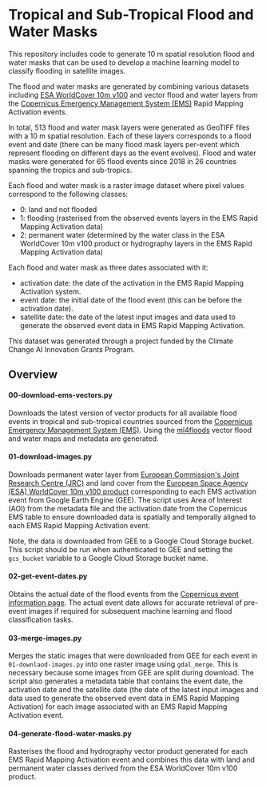 # Tropical and Sub-Tropical Flood and Water Masks

This repository includes code to generate 10 m spatial resolution flood and water masks that can be used to develop a machine learning model to classify flooding in satellite images. 

The flood and water masks are generated by combining various datasets including [ESA WorldCover 10m v100](https://developers.google.com/earth-engine/datasets/catalog/ESA_WorldCover_v100) and vector flood and water layers from the [Copernicus Emergency Management System (EMS)](https://emergency.copernicus.eu/mapping/list-of-activations-rapid) Rapid Mapping Activation events.

In total, 513 flood and water mask layers were generated as GeoTIFF files with a 10 m spatial resolution. Each of these layers corresponds to a flood event and date (there can be many flood mask layers per-event which represent flooding on different days as the event evolves). Flood and water masks were generated for 65 flood events since 2018 in 26 countries spanning the tropics and sub-tropics.

Each flood and water mask is a raster image dataset where pixel values correspond to the following classes:

* 0: land and not flooded
* 1: flooding (rasterised from the observed events layers in the EMS Rapid Mapping Activation data)
* 2: permanent water (determined by the water class in the ESA WorldCover 10m v100 product or hydrography layers in the EMS Rapid Mapping Activation data)

Each flood and water mask as three dates associated with it:

* activation date: the date of the activation in the EMS Rapid Mapping Activation system.
* event date: the initial date of the flood event (this can be before the activation date).
* satellite date: the date of the latest input images and data used to generate the observed event data in EMS Rapid Mapping Activation. 

This dataset was generated through a project funded by the Climate Change AI Innovation Grants Program. 

## Overview

#### 00-download-ems-vectors.py

Downloads the latest version of vector products for all available flood events in tropical and sub-tropical countries sourced from the [Copernicus Emergency Management System (EMS)](https://emergency.copernicus.eu/mapping/list-of-activations-rapid). Using the [ml4floods](https://ai4eo.esa.int/ML4Floods/notebooks/ML4Floods.ipynb) vector flood and water maps and metadata are generated.

#### 01-download-images.py

Downloads permanent water layer from [European Commission's Joint Research Centre (JRC)](https://global-surface-water.appspot.com/) and land cover from the [European Space Agency (ESA) WorldCover 10m v100 product](https://esa-worldcover.org/en/data-access) corresponding to each EMS activation event from Google Earth Engine (GEE). The script uses Area of Interest (AOI) from the metadata file and the activation date from the Copernicus EMS table to ensure downloaded data is spatially and temporally aligned to each EMS Rapid Mapping Activation event. 

Note, the data is downloaded from GEE to a Google Cloud Storage bucket. This script should be run when authenticated to GEE and setting the `gcs_bucket` variable to a Google Cloud Storage bucket name.

#### 02-get-event-dates.py

Obtains the actual date of the flood events from the [Copernicus event information page](https://emergency.copernicus.eu/mapping/list-of-activations-rapid). The actual event date allows for accurate retrieval of pre-event images if required for subsequent machine learning and flood classification tasks.

#### 03-merge-images.py

Merges the static images that were downloaded from GEE for each event in `01-downlaod-images.py` into one raster image using `gdal_merge`. This is necessary because some images from GEE are split during download. The script also generates a metadata table that contains the event date, the activation date and the satellite date (the date of the latest input images and data used to generate the observed event data in EMS Rapid Mapping Activation) for each image associated with an EMS Rapid Mapping Activation event.

#### 04-generate-flood-water-masks.py

Rasterises the flood and hydrography vector product generated for each EMS Rapid Mapping Activation event and combines this data with land and permanent water classes derived from the ESA WorldCover 10m v100 product.   



